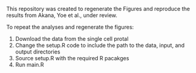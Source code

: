 This repository was created to regenerate the Figures and reproduce the results from Akana, Yoe et al., under review.

To repeat the analyses and regenerate the figures:
1. Download the data from the single cell protal
2. Change the setup.R code to include the path to the data, input, and output directories
3. Source setup.R with the required R pacakges
4. Run main.R
